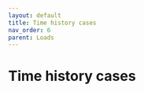 ```yaml
---
layout: default
title: Time history cases
nav_order: 6
parent: Loads
---
```


# Time history cases